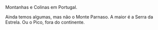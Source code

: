 
Montanhas e Colinas em Portugal.

Ainda temos algumas, mas não o Monte Parnaso.
A maior é a Serra da Estrela.
Ou o Pico, fora do continente.
